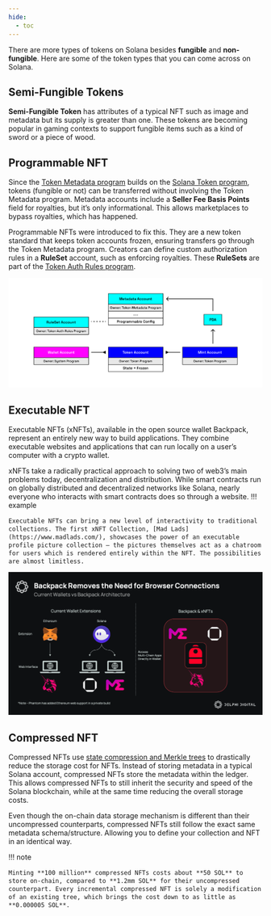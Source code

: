 ```yaml
---
hide:
  - toc
---
```


There are more types of tokens on Solana besides **fungible** and **non-fungible**. Here are some of the token types that you can come across on Solana.

<h2>Semi-Fungible Tokens</h2>

**Semi-Fungible Token** has attributes of a typical NFT such as image and metadata but its supply is greater than one. These tokens are becoming popular in gaming contexts to support fungible items such as a kind of sword or a piece of wood.

<h2>Programmable NFT</h2>

Since the [Token Metadata program](./token-metadata-program.md) builds on the [Solana Token program](../../chapter4/token-program.md), tokens (fungible or not) can be transferred without involving the Token Metadata program. Metadata accounts include a **Seller Fee Basis Points** field for royalties, but it’s only informational. This allows marketplaces to bypass royalties, which has happened.

Programmable NFTs were introduced to fix this. They are a new token standard that keeps token accounts frozen, ensuring transfers go through the Token Metadata program. Creators can define custom authorization rules in a **RuleSet** account, such as enforcing royalties. These **RuleSets** are part of the [Token Auth Rules program](https://developers.metaplex.com/token-auth-rules).

![Blockchain](../../images/programmable.png)

<h2>Executable NFT</h2>

Executable NFTs (xNFTs), available in the open source wallet Backpack, represent an entirely new way to build applications. They combine executable websites and applications that can run locally on a user’s computer with a crypto wallet.

xNFTs take a radically practical approach to solving two of web3’s main problems today, decentralization and distribution. While smart contracts run on globally distributed and decentralized networks like Solana, nearly everyone who interacts with smart contracts does so through a website.
!!! example

    Executable NFTs can bring a new level of interactivity to traditional collections. The first xNFT Collection, [Mad Lads](https://www.madlads.com/), showcases the power of an executable profile picture collection — the pictures themselves act as a chatroom for users which is rendered entirely within the NFT. The possibilities are almost limitless.

![Blockchain](../../images/xnfts.png)

<h2>Compressed NFT</h2>

Compressed NFTs use [state compression and Merkle trees](../../chapter4/account-compression-program.md) to drastically reduce the storage cost for NFTs. Instead of storing metadata in a typical Solana account, compressed NFTs store the metadata within the ledger. This allows compressed NFTs to still inherit the security and speed of the Solana blockchain, while at the same time reducing the overall storage costs.

Even though the on-chain data storage mechanism is different than their uncompressed counterparts, compressed NFTs still follow the exact same metadata schema/structure. Allowing you to define your collection and NFT in an identical way.

!!! note

    Minting **100 million** compressed NFTs costs about **50 SOL** to store on-chain, compared to **1.2mm SOL** for their uncompressed counterpart. Every incremental compressed NFT is solely a modification of an existing tree, which brings the cost down to as little as **0.000005 SOL**.
